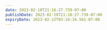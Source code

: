```yaml
---
date: 2023-02-18T21:16:27.739-07:00
publishDate: 2023-02-18T21:16:27.739-07:00
expiryDate: 2023-02-22T03:24:34.561-07:00
---
```

